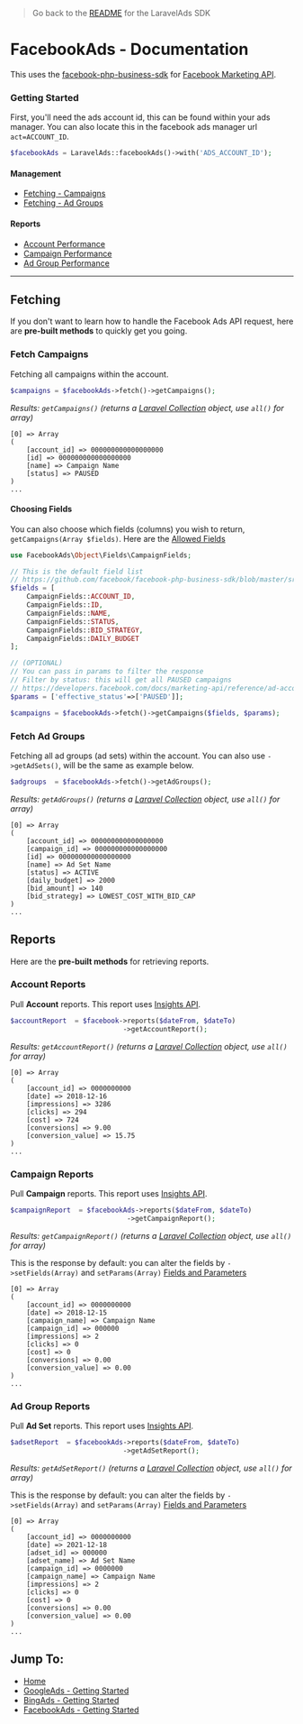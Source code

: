 > Go back to the [README](README.md) for the LaravelAds SDK

# FacebookAds - Documentation

This uses the [facebook-php-business-sdk](https://github.com/facebook/facebook-php-business-sdk) for [Facebook Marketing API](https://developers.facebook.com/docs/marketing-apis).

### Getting Started

First, you'll need the ads account id, this can be found within your ads manager. You can also locate this in the facebook ads manager url `act=ACCOUNT_ID`.

```php
$facebookAds = LaravelAds::facebookAds()->with('ADS_ACCOUNT_ID');
```

#### Management
* [Fetching - Campaigns](#fetch-campaigns)
* [Fetching - Ad Groups](#fetch-ad-groups)
#### Reports
* [Account Performance](#account-reports)
* [Campaign Performance](#campaign-reports)
* [Ad Group Performance](#ad-group-reports)

---------------------------------------------------------

## Fetching

If you don't want to learn how to handle the Facebook Ads API request, here are **pre-built methods** to quickly get you going.

### Fetch Campaigns

Fetching all campaigns within the account.

```php
$campaigns = $facebookAds->fetch()->getCampaigns();
```

*Results: `getCampaigns()` (returns a [Laravel Collection](https://laravel.com/docs/collections) object, use `all()` for array)*

```
[0] => Array
(
    [account_id] => 000000000000000000
    [id] => 000000000000000000
    [name] => Campaign Name
    [status] => PAUSED
)
...
```

#### Choosing Fields

You can also choose which fields (columns) you wish to return, `getCampaigns(Array $fields)`. Here are the [Allowed Fields](https://github.com/facebook/facebook-php-business-sdk/blob/master/src/FacebookAds/Object/Fields/CampaignFields.php)

```php
use FacebookAds\Object\Fields\CampaignFields;

// This is the default field list
// https://github.com/facebook/facebook-php-business-sdk/blob/master/src/FacebookAds/Object/Fields/CampaignFields.php
$fields = [
    CampaignFields::ACCOUNT_ID,
    CampaignFields::ID,
    CampaignFields::NAME,
    CampaignFields::STATUS,
    CampaignFields::BID_STRATEGY,
    CampaignFields::DAILY_BUDGET
];

// (OPTIONAL)
// You can pass in params to filter the response
// Filter by status: this will get all PAUSED campaigns
// https://developers.facebook.com/docs/marketing-api/reference/ad-account/campaigns/
$params = ['effective_status'=>['PAUSED']];

$campaigns = $facebookAds->fetch()->getCampaigns($fields, $params);

```

### Fetch Ad Groups

Fetching all ad groups (ad sets) within the account. You can also use `->getAdSets()`, will be the same as example below. 

```php
$adgroups  = $facebookAds->fetch()->getAdGroups();
```

*Results: `getAdGroups()` (returns a [Laravel Collection](https://laravel.com/docs/collections) object, use `all()` for array)*

```
[0] => Array
(
    [account_id] => 000000000000000000
    [campaign_id] => 000000000000000000
    [id] => 000000000000000000
    [name] => Ad Set Name
    [status] => ACTIVE
    [daily_budget] => 2000
    [bid_amount] => 140
    [bid_strategy] => LOWEST_COST_WITH_BID_CAP
)
...
```

## Reports

Here are the **pre-built methods** for retrieving reports.

### Account Reports

Pull **Account** reports. This report uses [Insights API](https://developers.facebook.com/docs/marketing-api/insights).

```php
$accountReport  = $facebook->reports($dateFrom, $dateTo)
                            ->getAccountReport();
```

*Results: `getAccountReport()` (returns a [Laravel Collection](https://laravel.com/docs/collections) object, use `all()` for array)*

```
[0] => Array
(
    [account_id] => 0000000000
    [date] => 2018-12-16
    [impressions] => 3286
    [clicks] => 294
    [cost] => 724
    [conversions] => 9.00
    [conversion_value] => 15.75
)
...
```

### Campaign Reports

Pull **Campaign** reports. This report uses [Insights API](https://developers.facebook.com/docs/marketing-api/insights).

```php
$campaignReport  = $facebookAds->reports($dateFrom, $dateTo)
                             ->getCampaignReport();
```

*Results: `getCampaignReport()` (returns a [Laravel Collection](https://laravel.com/docs/collections) object, use `all()` for array)*

This is the response by default: you can alter the fields by `->setFields(Array)` and `setParams(Array)` [Fields and Parameters](https://developers.facebook.com/docs/marketing-api/insights/parameters/v11.0)

```
[0] => Array
(
    [account_id] => 0000000000
    [date] => 2018-12-15
    [campaign_name] => Campaign Name
    [campaign_id] => 000000
    [impressions] => 2
    [clicks] => 0
    [cost] => 0
    [conversions] => 0.00
    [conversion_value] => 0.00
)
...
```

### Ad Group Reports

Pull **Ad Set** reports. This report uses [Insights API](https://developers.facebook.com/docs/marketing-api/insights).

```php
$adsetReport  = $facebookAds->reports($dateFrom, $dateTo)
                            ->getAdSetReport();
```

*Results: `getAdSetReport()` (returns a [Laravel Collection](https://laravel.com/docs/collections) object, use `all()` for array)*

This is the response by default: you can alter the fields by `->setFields(Array)` and `setParams(Array)` [Fields and Parameters](https://developers.facebook.com/docs/marketing-api/insights/parameters/v11.0)

```
[0] => Array
(
    [account_id] => 0000000000
    [date] => 2021-12-18
    [adset_id] => 000000
    [adset_name] => Ad Set Name
    [campaign_id] => 0000000
    [campaign_name] => Campaign Name
    [impressions] => 2
    [clicks] => 0
    [cost] => 0
    [conversions] => 0.00
    [conversion_value] => 0.00
)
...
```

## Jump To:
* [Home](README.md)
* [GoogleAds - Getting Started](GoogleAds-SDK.md)
* [BingAds - Getting Started](BingAds-SDK.md)
* [FacebookAds - Getting Started](FacebookAds-SDK.md)